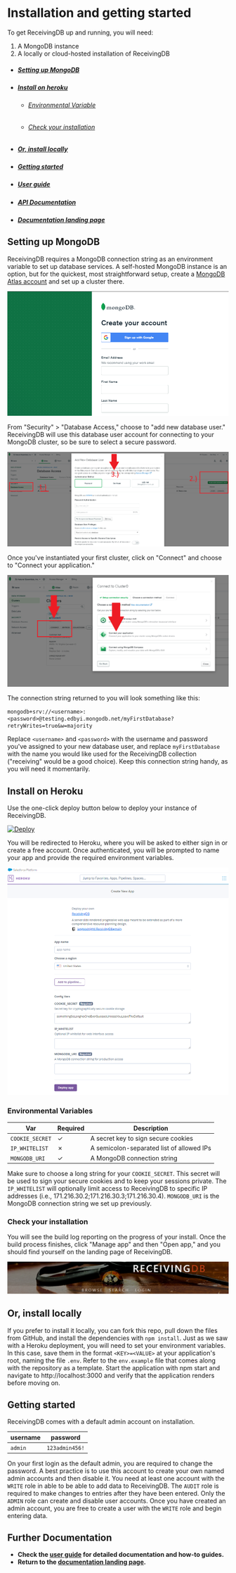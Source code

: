 # Installation and getting started

To get ReceivingDB up and running, you will need:

1. A MongoDB instance
2. A locally or cloud-hosted installation of ReceivingDB

- ##### [Setting up MongoDB](#setting-up-mongodb)
- ##### [Install on heroku](#install-on-heroku)
  - ###### [Environmental Variable](#environmental-variables)
  - ###### [Check your installation](#check-your-installation)
- ##### [Or, install locally](#or-install-locally)
- ##### [Getting started](#getting-started)
- ##### [User guide](/ReceivingDB/user.html)
- ##### [API Documentation](/ReceivingDB/)
- ##### [Documentation landing page](/ReceivingDB/)

## Setting up MongoDB

ReceivingDB requires a MongoDB connection string as an environment variable to
set up database services.  A self-hosted MongoDB instance is an option, but for
the quickest, most straightforward setup, create a [MongoDB Atlas account] and
set up a cluster there.

![Sign up for Atlas](/assets/mongo_atlas.png)

From "Security" > "Database Access," choose to "add new database user."
ReceivingDB will use this database user account for connecting to your MongoDB
cluster, so be sure to select a secure password.

![Create a database user](/assets/dbuser.png)

Once you've instantiated your first cluster, click on "Connect" and choose to
"Connect your application."

![Connect your application](/assets/connect_atlas.png)

The connection string returned to you will look something like this:

```
mongodb+srv://<username>:<password>@testing.edbyi.mongodb.net/myFirstDatabase?retryWrites=true&w=majority
```

Replace `<username>` and `<password>` with the username and password you've
assigned to your new database user, and replace `myFirstDatabase` with the name
you would like used for the ReceivingDB collection ("receiving" would be a good
choice).  Keep this connection string handy, as you will need it momentarily.

## Install on Heroku

Use the one-click deploy button below to deploy your instance of ReceivingDB.

[![Deploy](https://www.herokucdn.com/deploy/button.svg)](https://heroku.com/deploy?template=https://github.com/iangoodnight/ReceivingDB)

You will be redirected to Heroku, where you will be asked to either sign in or
create a free account.  Once authenticated, you will be prompted to name your
app and provide the required environment variables.

![Name your app](/assets/deploy.png)

### Environmental Variables

| Var | Required | Description |
| --- | -------- | ----------- |
| `COOKIE_SECRET` | ✓ | A secret key to sign secure cookies |
| `IP_WHITELIST` | ✗ | A semicolon-separated list of allowed IPs |
| `MONGODB_URI` | ✓ | A MongoDB connection string |

Make sure to choose a long string for your `COOKIE_SECRET`.  This secret will be
used to sign your secure cookies and to keep your sessions private. The
`IP_WHITELIST` will optionally limit access to ReceivingDB to specific IP
addresses (i.e., 171.216.30.2;171.216.30.3;171.216.30.4). `MONGODB_URI` is the
MongoDB connection string we set up previously.

### Check your installation

You will see the build log reporting on the progress of your install.  Once the
build process finishes, click "Manage app" and then "Open app," and you should
find yourself on the landing page of ReceivingDB.

![Landing page](/assets/landing.png)

## Or, install locally

If you prefer to install it locally, you can fork this repo, pull down the files
from GitHub, and install the dependencies with `npm install`. Just as we saw
with a Heroku deployment, you will need to set your environment variables.  In
this case, save them in the format `<KEY>=<VALUE>` at your application's root,
naming the file `.env`.  Refer to the `env.example` file that comes along with
the repository as a template.  Start the application with npm start and navigate
to http://localhost:3000 and verify that the application renders before moving
on.

## Getting started

ReceivingDB comes with a default admin account on installation.

| username | password |
| -------- | -------- |
| `admin` | `123admin456!` |

On your first login as the default admin, you are required to change the
password.  A best practice is to use this account to create your own named admin
accounts and then disable it. You need at least one account with the `WRITE`
role in able to be able to add data to ReceivingDB.  The `AUDIT` role is
required to make changes to entries after they have been entered.  Only the
`ADMIN` role can create and disable user accounts.  Once you have created an
admin account, you are free to create a user with the `WRITE` role and begin
entering data.

## Further Documentation

- **Check the [user guide] for detailed documentation and how-to guides.**
- **Return to the [documentation landing page].**

[MongoDB Atlas account]: https://account.mongodb.com/account/register
[user guide]: /ReceivingDB/user.html
[documentation landing page]: /ReceivingDB/

